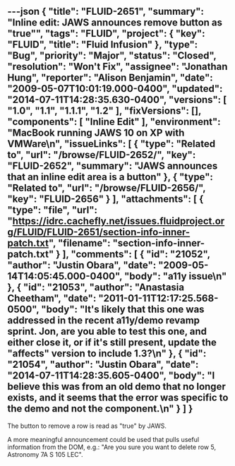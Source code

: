 ---json
{
  "title": "FLUID-2651",
  "summary": "Inline edit: JAWS announces remove button as \"true\"",
  "tags": "FLUID",
  "project": {
    "key": "FLUID",
    "title": "Fluid Infusion"
  },
  "type": "Bug",
  "priority": "Major",
  "status": "Closed",
  "resolution": "Won't Fix",
  "assignee": "Jonathan Hung",
  "reporter": "Alison Benjamin",
  "date": "2009-05-07T10:01:19.000-0400",
  "updated": "2014-07-11T14:28:35.630-0400",
  "versions": [
    "1.0",
    "1.1",
    "1.1.1",
    "1.2"
  ],
  "fixVersions": [],
  "components": [
    "Inline Edit"
  ],
  "environment": "MacBook running JAWS 10 on XP with VMWare\n",
  "issueLinks": [
    {
      "type": "Related to",
      "url": "/browse/FLUID-2652/",
      "key": "FLUID-2652",
      "summary": "JAWS announces that an inline edit area is a button"
    },
    {
      "type": "Related to",
      "url": "/browse/FLUID-2656/",
      "key": "FLUID-2656"
    }
  ],
  "attachments": [
    {
      "type": "file",
      "url": "https://idrc.cachefly.net/issues.fluidproject.org/FLUID/FLUID-2651/section-info-inner-patch.txt",
      "filename": "section-info-inner-patch.txt"
    }
  ],
  "comments": [
    {
      "id": "21052",
      "author": "Justin Obara",
      "date": "2009-05-14T14:05:45.000-0400",
      "body": "a11y issue\n"
    },
    {
      "id": "21053",
      "author": "Anastasia Cheetham",
      "date": "2011-01-11T12:17:25.568-0500",
      "body": "It's likely that this one was addressed in the recent a11y/demo revamp sprint. Jon, are you able to test this one, and either close it, or if it's still present, update the \"affects\" version to include 1.3?\n"
    },
    {
      "id": "21054",
      "author": "Justin Obara",
      "date": "2014-07-11T14:28:35.605-0400",
      "body": "I believe this was from an old demo that no longer exists, and it seems that the error was specific to the demo and not the component.\n"
    }
  ]
}
---
The button to remove a row is read as "true" by JAWS.&#x20;

A more meaningful announcement could be used that pulls useful information from the DOM, e.g.: "Are you sure you want to delete row 5, Astronomy 7A S 105 LEC".&#x20;

        